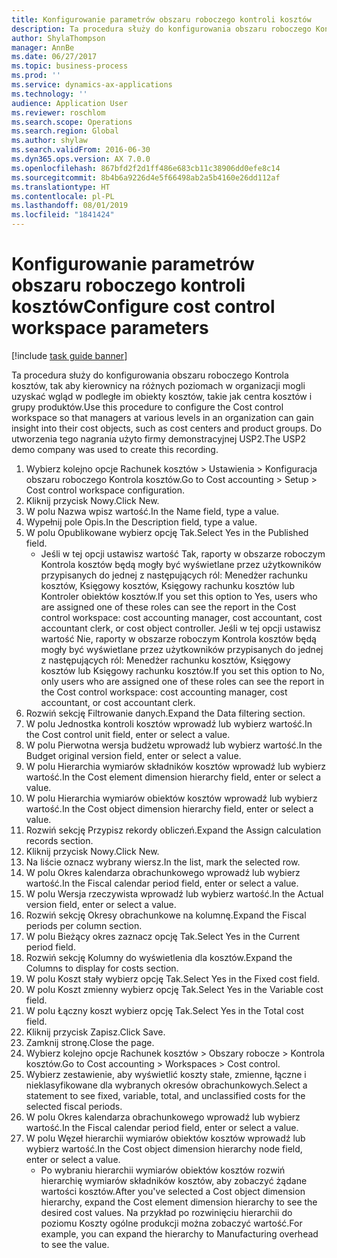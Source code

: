 ```yaml
---
title: Konfigurowanie parametrów obszaru roboczego kontroli kosztów
description: Ta procedura służy do konfigurowania obszaru roboczego Kontrola kosztów, tak aby kierownicy na różnych poziomach w organizacji mogli uzyskać wgląd w podległe im obiekty kosztów, takie jak centra kosztów i grupy produktów.
author: ShylaThompson
manager: AnnBe
ms.date: 06/27/2017
ms.topic: business-process
ms.prod: ''
ms.service: dynamics-ax-applications
ms.technology: ''
audience: Application User
ms.reviewer: roschlom
ms.search.scope: Operations
ms.search.region: Global
ms.author: shylaw
ms.search.validFrom: 2016-06-30
ms.dyn365.ops.version: AX 7.0.0
ms.openlocfilehash: 867bfd2f2d1ff486e683cb11c38906dd0efe8c14
ms.sourcegitcommit: 8b4b6a9226d4e5f66498ab2a5b4160e26dd112af
ms.translationtype: HT
ms.contentlocale: pl-PL
ms.lasthandoff: 08/01/2019
ms.locfileid: "1841424"
---
```

# <a name="configure-cost-control-workspace-parameters"></a><span data-ttu-id="c3785-103">Konfigurowanie parametrów obszaru roboczego kontroli kosztów</span><span class="sxs-lookup"><span data-stu-id="c3785-103">Configure cost control workspace parameters</span></span>

[!include [task guide banner](../../includes/task-guide-banner.md)]

<span data-ttu-id="c3785-104">Ta procedura służy do konfigurowania obszaru roboczego Kontrola kosztów, tak aby kierownicy na różnych poziomach w organizacji mogli uzyskać wgląd w podległe im obiekty kosztów, takie jak centra kosztów i grupy produktów.</span><span class="sxs-lookup"><span data-stu-id="c3785-104">Use this procedure to configure the Cost control workspace so that managers at various levels in an organization can gain insight into their cost objects, such as cost centers and product groups.</span></span> <span data-ttu-id="c3785-105">Do utworzenia tego nagrania użyto firmy demonstracyjnej USP2.</span><span class="sxs-lookup"><span data-stu-id="c3785-105">The USP2 demo company was used to create this recording.</span></span>

1. <span data-ttu-id="c3785-106">Wybierz kolejno opcje Rachunek kosztów > Ustawienia > Konfiguracja obszaru roboczego Kontrola kosztów.</span><span class="sxs-lookup"><span data-stu-id="c3785-106">Go to Cost accounting > Setup > Cost control workspace configuration.</span></span>
2. <span data-ttu-id="c3785-107">Kliknij przycisk Nowy.</span><span class="sxs-lookup"><span data-stu-id="c3785-107">Click New.</span></span>
3. <span data-ttu-id="c3785-108">W polu Nazwa wpisz wartość.</span><span class="sxs-lookup"><span data-stu-id="c3785-108">In the Name field, type a value.</span></span>
4. <span data-ttu-id="c3785-109">Wypełnij pole Opis.</span><span class="sxs-lookup"><span data-stu-id="c3785-109">In the Description field, type a value.</span></span>
5. <span data-ttu-id="c3785-110">W polu Opublikowane wybierz opcję Tak.</span><span class="sxs-lookup"><span data-stu-id="c3785-110">Select Yes in the Published field.</span></span>
    * <span data-ttu-id="c3785-111">Jeśli w tej opcji ustawisz wartość Tak, raporty w obszarze roboczym Kontrola kosztów będą mogły być wyświetlane przez użytkowników przypisanych do jednej z następujących ról: Menedżer rachunku kosztów, Księgowy kosztów, Księgowy rachunku kosztów lub Kontroler obiektów kosztów.</span><span class="sxs-lookup"><span data-stu-id="c3785-111">If you set this option to Yes, users who are assigned one of these roles can see the report in the Cost control workspace: cost accounting manager, cost accountant, cost accountant clerk, or cost object controller.</span></span> <span data-ttu-id="c3785-112">Jeśli w tej opcji ustawisz wartość Nie, raporty w obszarze roboczym Kontrola kosztów będą mogły być wyświetlane przez użytkowników przypisanych do jednej z następujących ról: Menedżer rachunku kosztów, Księgowy kosztów lub Księgowy rachunku kosztów.</span><span class="sxs-lookup"><span data-stu-id="c3785-112">If you set this option to No, only users who are assigned one of these roles can see the report in the Cost control workspace: cost accounting manager, cost accountant, or cost accountant clerk.</span></span>  
6. <span data-ttu-id="c3785-113">Rozwiń sekcję Filtrowanie danych.</span><span class="sxs-lookup"><span data-stu-id="c3785-113">Expand the Data filtering section.</span></span>
7. <span data-ttu-id="c3785-114">W polu Jednostka kontroli kosztów wprowadź lub wybierz wartość.</span><span class="sxs-lookup"><span data-stu-id="c3785-114">In the Cost control unit field, enter or select a value.</span></span>
8. <span data-ttu-id="c3785-115">W polu Pierwotna wersja budżetu wprowadź lub wybierz wartość.</span><span class="sxs-lookup"><span data-stu-id="c3785-115">In the Budget original version field, enter or select a value.</span></span>
9. <span data-ttu-id="c3785-116">W polu Hierarchia wymiarów składników kosztów wprowadź lub wybierz wartość.</span><span class="sxs-lookup"><span data-stu-id="c3785-116">In the Cost element dimension hierarchy field, enter or select a value.</span></span>
10. <span data-ttu-id="c3785-117">W polu Hierarchia wymiarów obiektów kosztów wprowadź lub wybierz wartość.</span><span class="sxs-lookup"><span data-stu-id="c3785-117">In the Cost object dimension hierarchy field, enter or select a value.</span></span>
11. <span data-ttu-id="c3785-118">Rozwiń sekcję Przypisz rekordy obliczeń.</span><span class="sxs-lookup"><span data-stu-id="c3785-118">Expand the Assign calculation records section.</span></span>
12. <span data-ttu-id="c3785-119">Kliknij przycisk Nowy.</span><span class="sxs-lookup"><span data-stu-id="c3785-119">Click New.</span></span>
13. <span data-ttu-id="c3785-120">Na liście oznacz wybrany wiersz.</span><span class="sxs-lookup"><span data-stu-id="c3785-120">In the list, mark the selected row.</span></span>
14. <span data-ttu-id="c3785-121">W polu Okres kalendarza obrachunkowego wprowadź lub wybierz wartość.</span><span class="sxs-lookup"><span data-stu-id="c3785-121">In the Fiscal calendar period field, enter or select a value.</span></span>
15. <span data-ttu-id="c3785-122">W polu Wersja rzeczywista wprowadź lub wybierz wartość.</span><span class="sxs-lookup"><span data-stu-id="c3785-122">In the Actual version field, enter or select a value.</span></span>
16. <span data-ttu-id="c3785-123">Rozwiń sekcję Okresy obrachunkowe na kolumnę.</span><span class="sxs-lookup"><span data-stu-id="c3785-123">Expand the Fiscal periods per column section.</span></span>
17. <span data-ttu-id="c3785-124">W polu Bieżący okres zaznacz opcję Tak.</span><span class="sxs-lookup"><span data-stu-id="c3785-124">Select Yes in the Current period field.</span></span>
18. <span data-ttu-id="c3785-125">Rozwiń sekcję Kolumny do wyświetlenia dla kosztów.</span><span class="sxs-lookup"><span data-stu-id="c3785-125">Expand the Columns to display for costs section.</span></span>
19. <span data-ttu-id="c3785-126">W polu Koszt stały wybierz opcję Tak.</span><span class="sxs-lookup"><span data-stu-id="c3785-126">Select Yes in the Fixed cost field.</span></span>
20. <span data-ttu-id="c3785-127">W polu Koszt zmienny wybierz opcję Tak.</span><span class="sxs-lookup"><span data-stu-id="c3785-127">Select Yes in the Variable cost field.</span></span>
21. <span data-ttu-id="c3785-128">W polu Łączny koszt wybierz opcję Tak.</span><span class="sxs-lookup"><span data-stu-id="c3785-128">Select Yes in the Total cost field.</span></span>
22. <span data-ttu-id="c3785-129">Kliknij przycisk Zapisz.</span><span class="sxs-lookup"><span data-stu-id="c3785-129">Click Save.</span></span>
23. <span data-ttu-id="c3785-130">Zamknij stronę.</span><span class="sxs-lookup"><span data-stu-id="c3785-130">Close the page.</span></span>
24. <span data-ttu-id="c3785-131">Wybierz kolejno opcje Rachunek kosztów > Obszary robocze > Kontrola kosztów.</span><span class="sxs-lookup"><span data-stu-id="c3785-131">Go to Cost accounting > Workspaces > Cost control.</span></span>
25. <span data-ttu-id="c3785-132">Wybierz zestawienie, aby wyświetlić koszty stałe, zmienne, łączne i nieklasyfikowane dla wybranych okresów obrachunkowych.</span><span class="sxs-lookup"><span data-stu-id="c3785-132">Select a statement to see fixed, variable, total, and unclassified costs for the selected fiscal periods.</span></span>
26. <span data-ttu-id="c3785-133">W polu Okres kalendarza obrachunkowego wprowadź lub wybierz wartość.</span><span class="sxs-lookup"><span data-stu-id="c3785-133">In the Fiscal calendar period field, enter or select a value.</span></span>
27. <span data-ttu-id="c3785-134">W polu Węzeł hierarchii wymiarów obiektów kosztów wprowadź lub wybierz wartość.</span><span class="sxs-lookup"><span data-stu-id="c3785-134">In the Cost object dimension hierarchy node field, enter or select a value.</span></span>
    * <span data-ttu-id="c3785-135">Po wybraniu hierarchii wymiarów obiektów kosztów rozwiń hierarchię wymiarów składników kosztów, aby zobaczyć żądane wartości kosztów.</span><span class="sxs-lookup"><span data-stu-id="c3785-135">After you've selected a Cost object dimension hierarchy, expand the Cost element dimension hierarchy to see the desired cost values.</span></span> <span data-ttu-id="c3785-136">Na przykład po rozwinięciu hierarchii do poziomu Koszty ogólne produkcji można zobaczyć wartość.</span><span class="sxs-lookup"><span data-stu-id="c3785-136">For example, you can expand the hierarchy to Manufacturing overhead to see the value.</span></span>  

